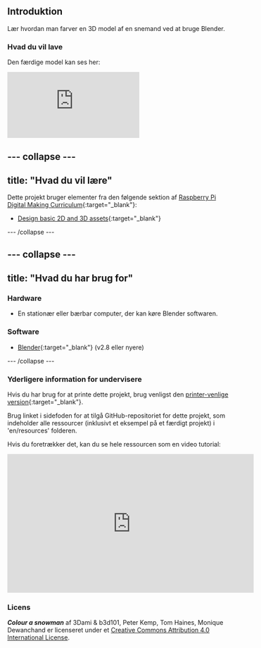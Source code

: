 ## Introduktion

Lær hvordan man farver en 3D model af en snemand ved at bruge Blender.

### Hvad du vil lave

Den færdige model kan ses her:

<div class="responsive-embed responsive-embed--video">
  <iframe class="responsive-embed__iframe" src="https://sketchfab.com/models/f711766cd46a4837a58534b3b8766c5d/embed" frameborder="0" allowvr allowfullscreen mozallowfullscreen="true" webkitallowfullscreen="true"></iframe>
</div>

--- collapse ---
---
title: "Hvad du vil lære"
---

Dette projekt bruger elementer fra den følgende sektion af [Raspberry Pi Digital Making Curriculum](http://rpf.io/curriculum){:target="_blank"}:

+ [Design basic 2D and 3D assets](https://curriculum.raspberrypi.org/design/creator/){:target="_blank"}

--- /collapse ---

--- collapse ---
---
title: "Hvad du har brug for"
---

### Hardware

+ En stationær eller bærbar computer, der kan køre Blender softwaren.

### Software

+ [Blender](https://www.blender.org/download/){:target="_blank"} (v2.8 eller nyere)

--- /collapse ---

### Yderligere information for undervisere

Hvis du har brug for at printe dette projekt, brug venligst den [printer-venlige version](https://projects.raspberrypi.org/en/projects/blender-colour-snowman/print){:target="_blank"}.

Brug linket i sidefoden for at tilgå GitHub-repositoriet for dette projekt, som indeholder alle ressourcer (inklusivt et eksempel på et færdigt projekt) i 'en/resources' folderen.

Hvis du foretrækker det, kan du se hele ressourcen som en video tutorial:

<iframe width="560" height="315" src="https://www.youtube.com/embed/zua2AfUonYU" frameborder="0" allowfullscreen></iframe>

### Licens

***Colour a snowman*** af 3Dami & b3d101, Peter Kemp, Tom Haines, Monique Dewanchand er licenseret under et [Creative Commons Attribution 4.0 International License](http://creativecommons.org/licenses/by-sa/4.0/).
